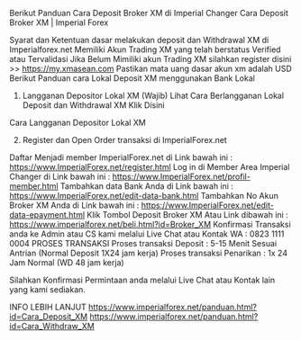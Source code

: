Berikut Panduan Cara Deposit Broker XM di Imperial Changer
Cara Deposit Broker XM | Imperial Forex

Syarat dan Ketentuan dasar melakukan deposit dan Withdrawal XM di Imperialforex.net
Memiliki Akun Trading XM yang telah berstatus Verified atau Tervalidasi
Jika Belum Mimiliki akun Trading XM silahkan register disini >> https://my.xmasean.com
Pastikan mata uang dasar akun xm adalah USD
Berikut Panduan cara Lokal Deposit XM menggunakan Bank Lokal

1. Langganan Depositor Lokal XM (Wajib)
Lihat Cara Berlangganan Lokal Deposit dan Withdrawal XM Klik Disini

Cara Langganan Depositor Lokal XM

2. Register dan Open Order transaksi di ImperialForex.net

Daftar Menjadi member ImperialForex.net di Link bawah ini :
https://www.ImperialForex.net/register.html
Log in di Member Area Imperial Changer di Link bawah ini :
https://www.ImperialForex.net/profil-member.html
Tambahkan data Bank Anda di Link bawah ini :
https://www.ImperialForex.net/edit-data-bank.html
Tambahkan No Akun Broker XM Anda di Link bawah ini :
https://www.ImperialForex.net/edit-data-epayment.html
Klik Tombol Deposit Broker XM Atau Link dibawah ini :
https://www.imperialforex.net/beli.html?id=Broker_XM
Konfirmasi Transaksi anda ke Admin atau CS kami melalui Live Chat atau Kontak WA : 0823 1111 0004
PROSES TRANSAKSI
Proses transaksi Deposit : 5-15 Menit Sesuai Antrian (Normal Deposit 1X24 jam kerja)
Proses transaksi Penarikan : 1x 24 Jam Normal (WD 48 jam kerja)

Silahkan Konfirmasi Permintaan anda melalui Live Chat atau Kontak lain yang kami sediakan.

INFO LEBIH LANJUT
https://www.imperialforex.net/panduan.html?id=Cara_Deposit_XM
https://www.imperialforex.net/panduan.html?id=Cara_Withdraw_XM
